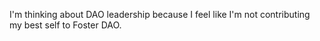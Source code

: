 I'm thinking about DAO leadership because I feel like I'm not contributing my best self to Foster DAO. 